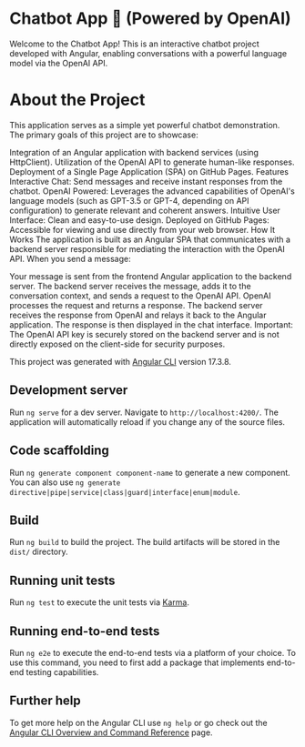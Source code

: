 # Chatbot App 🤖 (Powered by OpenAI)
Welcome to the Chatbot App! This is an interactive chatbot project developed with Angular, enabling conversations with a powerful language model via the OpenAI API.

# About the Project
This application serves as a simple yet powerful chatbot demonstration. The primary goals of this project are to showcase: 

Integration of an Angular application with backend services (using HttpClient).
Utilization of the OpenAI API to generate human-like responses.
Deployment of a Single Page Application (SPA) on GitHub Pages.
Features
Interactive Chat: Send messages and receive instant responses from the chatbot.
OpenAI Powered: Leverages the advanced capabilities of OpenAI's language models (such as GPT-3.5 or GPT-4, depending on API configuration) to generate relevant and coherent answers.
Intuitive User Interface: Clean and easy-to-use design.
Deployed on GitHub Pages: Accessible for viewing and use directly from your web browser.
How It Works
The application is built as an Angular SPA that communicates with a backend server responsible for mediating the interaction with the OpenAI API. When you send a message:

Your message is sent from the frontend Angular application to the backend server.
The backend server receives the message, adds it to the conversation context, and sends a request to the OpenAI API.
OpenAI processes the request and returns a response.
The backend server receives the response from OpenAI and relays it back to the Angular application.
The response is then displayed in the chat interface.
Important: The OpenAI API key is securely stored on the backend server and is not directly exposed on the client-side for security purposes.

This project was generated with [Angular CLI](https://github.com/angular/angular-cli) version 17.3.8.

## Development server

Run `ng serve` for a dev server. Navigate to `http://localhost:4200/`. The application will automatically reload if you change any of the source files.

## Code scaffolding

Run `ng generate component component-name` to generate a new component. You can also use `ng generate directive|pipe|service|class|guard|interface|enum|module`.

## Build

Run `ng build` to build the project. The build artifacts will be stored in the `dist/` directory.

## Running unit tests

Run `ng test` to execute the unit tests via [Karma](https://karma-runner.github.io).

## Running end-to-end tests

Run `ng e2e` to execute the end-to-end tests via a platform of your choice. To use this command, you need to first add a package that implements end-to-end testing capabilities.

## Further help

To get more help on the Angular CLI use `ng help` or go check out the [Angular CLI Overview and Command Reference](https://angular.io/cli) page.
